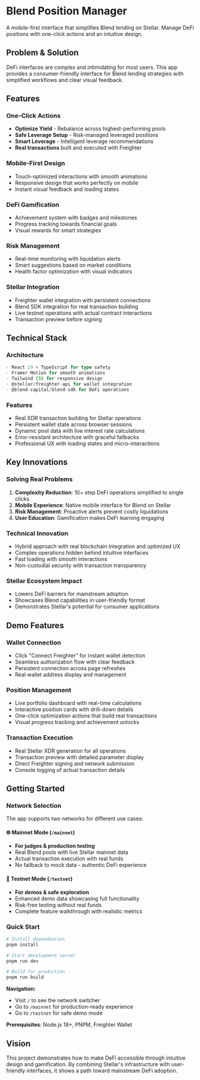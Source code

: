 # Blend Position Manager

A mobile-first interface that simplifies Blend lending on Stellar. Manage DeFi positions with one-click actions and an intuitive design.

## Problem & Solution

DeFi interfaces are complex and intimidating for most users. This app provides a consumer-friendly interface for Blend lending strategies with simplified workflows and clear visual feedback.

## Features

### One-Click Actions
- **Optimize Yield** - Rebalance across highest-performing pools
- **Safe Leverage Setup** - Risk-managed leveraged positions  
- **Smart Leverage** - Intelligent leverage recommendations
- **Real transactions** built and executed with Freighter

### Mobile-First Design
- Touch-optimized interactions with smooth animations
- Responsive design that works perfectly on mobile
- Instant visual feedback and loading states

### DeFi Gamification
- Achievement system with badges and milestones
- Progress tracking towards financial goals
- Visual rewards for smart strategies

### Risk Management
- Real-time monitoring with liquidation alerts
- Smart suggestions based on market conditions
- Health factor optimization with visual indicators

### Stellar Integration
- Freighter wallet integration with persistent connections
- Blend SDK integration for real transaction building
- Live testnet operations with actual contract interactions
- Transaction preview before signing

## Technical Stack

### Architecture
```typescript
- React 19 + TypeScript for type safety
- Framer Motion for smooth animations  
- Tailwind CSS for responsive design
- @stellar/freighter-api for wallet integration
- @blend-capital/blend-sdk for DeFi operations
```

### Features
- Real XDR transaction building for Stellar operations
- Persistent wallet state across browser sessions
- Dynamic pool data with live interest rate calculations
- Error-resistant architecture with graceful fallbacks
- Professional UX with loading states and micro-interactions

## Key Innovations

### Solving Real Problems
1. **Complexity Reduction**: 10+ step DeFi operations simplified to single clicks
2. **Mobile Experience**: Native mobile interface for Blend on Stellar
3. **Risk Management**: Proactive alerts prevent costly liquidations
4. **User Education**: Gamification makes DeFi learning engaging

### Technical Innovation
- Hybrid approach with real blockchain integration and optimized UX
- Complex operations hidden behind intuitive interfaces
- Fast loading with smooth interactions
- Non-custodial security with transaction transparency

### Stellar Ecosystem Impact
- Lowers DeFi barriers for mainstream adoption
- Showcases Blend capabilities in user-friendly format
- Demonstrates Stellar's potential for consumer applications

## Demo Features

### Wallet Connection
- Click "Connect Freighter" for instant wallet detection
- Seamless authorization flow with clear feedback
- Persistent connection across page refreshes
- Real wallet address display and management

### Position Management
- Live portfolio dashboard with real-time calculations
- Interactive position cards with drill-down details
- One-click optimization actions that build real transactions
- Visual progress tracking and achievement unlocks

### Transaction Execution
- Real Stellar XDR generation for all operations
- Transaction preview with detailed parameter display
- Direct Freighter signing and network submission
- Console logging of actual transaction details  

## Getting Started

### Network Selection

The app supports two networks for different use cases:

#### 🌐 **Mainnet Mode** (`/mainnet`)
- **For judges & production testing**
- Real Blend pools with live Stellar mainnet data
- Actual transaction execution with real funds
- No fallback to mock data - authentic DeFi experience

#### 🧪 **Testnet Mode** (`/testnet`) 
- **For demos & safe exploration**
- Enhanced demo data showcasing full functionality
- Risk-free testing without real funds
- Complete feature walkthrough with realistic metrics

### Quick Start

```bash
# Install dependencies
pnpm install

# Start development server
pnpm run dev

# Build for production
pnpm run build
```

**Navigation:**
- Visit `/` to see the network switcher
- Go to `/mainnet` for production-ready experience
- Go to `/testnet` for safe demo mode

**Prerequisites**: Node.js 18+, PNPM, Freighter Wallet

## Vision

This project demonstrates how to make DeFi accessible through intuitive design and gamification. By combining Stellar's infrastructure with user-friendly interfaces, it shows a path toward mainstream DeFi adoption.

